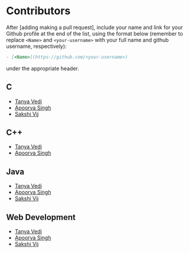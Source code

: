 # Contributors

After [adding making a pull request], include your name and link for your Github profile at the end of the list, using the format below (remember to replace `<Name>` and `<your-username>` with your full name and github username, respectively):

```markdown
- [<Name>](https://github.com/<your-username>)
```

under the appropriate header.

## C

- [Tanya Vedi](https://github.com/tanya-vedi)
- [Apoorva Singh](https://github.com/apoorvasingh17)
- [Sakshi Vij](https://github.com/sakshivij21)

## C++

- [Tanya Vedi](https://github.com/tanya-vedi)
- [Apoorva Singh](https://github.com/apoorvasingh17)



## Java

- [Tanya Vedi](https://github.com/tanya-vedi)
- [Apoorva Singh](https://github.com/apoorvasingh17)
- [Sakshi Vij](https://github.com/sakshivij21)

## Web Development 

- [Tanya Vedi](https://github.com/tanya-vedi)
- [Apoorva Singh](https://github.com/apoorvasingh17)
- [Sakshi Vij](https://github.com/sakshivij21)
